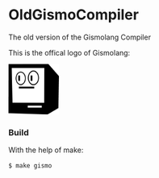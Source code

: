 # OldGismoCompiler
The old version of the Gismolang Compiler

This is the offical logo of Gismolang:

<img src="logo.jpg" width="100" height="100">

### Build

With the help of make:
```bash
$ make gismo
```